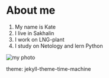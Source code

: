 # About me

1. My name is Kate
2. I live in Sakhalin
3. I work on LNG-plant
4. I study on Netology and lern Python

![my photo](20230925_115008.jpg)

theme: jekyll-theme-time-machine
